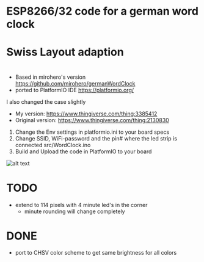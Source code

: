 # ESP8266/32 code for a german word clock
#  Swiss Layout adaption
#  



- Based in mirohero's version https://github.com/mirohero/germanWordClock
- ported to PlatformIO IDE https://platformio.org/

I also changed the case slightly
- My version: https://www.thingiverse.com/thing:3385412
- Original version: https://www.thingiverse.com/thing:2130830

1. Change the Env settings in platformio.ini to your board specs
2. Change SSID, WiFi-password and the pin# where the led strip is connected src/WordClock.ino
3. Build and Upload the code in PlatformIO to your board

![alt text](https://github.com/roadfox/germanWordClock/blob/master/img/img.jpg)

# TODO
- extend to 114 pixels with 4 minute led's in the corner
  - minute rounding will change completely

# DONE
- port to CHSV color scheme to get same brightness for all colors
